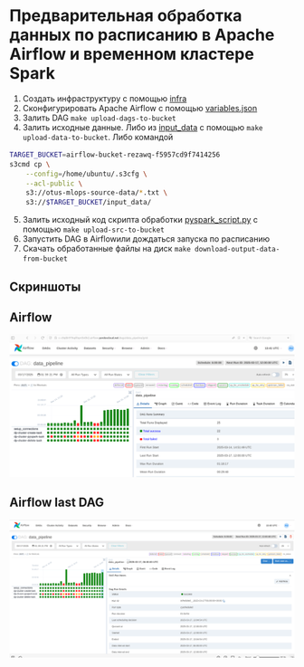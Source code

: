 # Предварительная обработка данных по расписанию в Apache Airflow и временном кластере Spark

1. Создать инфраструктуру с помощью [infra](../infra)
2. Сконфигурировать Apache Airflow c помощью [variables.json](../infra/variables.json)
3. Залить DAG `make upload-dags-to-bucket`
4. Залить исходные данные. Либо из [input_data](input_data) с помощью  `make upload-data-to-bucket`. Либо командой

```bash
TARGET_BUCKET=airflow-bucket-rezawq-f5957cd9f7414256
s3cmd cp \
    --config=/home/ubuntu/.s3cfg \
    --acl-public \
    s3://otus-mlops-source-data/*.txt \
    s3://$TARGET_BUCKET/input_data/
```

5. Залить исходный код скрипта обработки [pyspark_script.py](src/pyspark_script.py) с помощью
   `make upload-src-to-bucket`
6. Запустить DAG в Airflowили дождаться запуска по расписанию
7. Скачать обработанные файлы на диск `make download-output-data-from-bucket`

## Скриншоты

## Airflow
![airflow_screenshot.png](airflow_screenshot.png)

## Airflow last DAG
![airflow_last_dag.png](airflow_last_dag.png)


